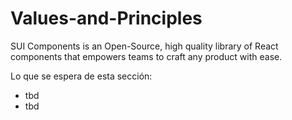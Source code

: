 # Values-and-Principles

SUI Components is an Open-Source, high quality library of React components that empowers teams to craft any product with ease.

Lo que se espera de esta sección:
- tbd
- tbd
